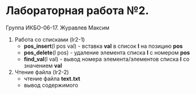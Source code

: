 # Лабораторная работа №2.
Группа ИКБО-06-17. Журавлев Максим  
1. Работа со списками (lr2-1)
	- **pos_insert**(l pos val) - вставка **val** в список **l** на позицию **pos**
	- **pos_delete**(l pos) - удаление элемента списка **l** с номером **pos**
	- **find_val**(l val) - вывод номера элемента/элементов списка **l** со значением **val**
2. Чтение файла (lr2-2)
	- чтение файла **text.txt**
	- вывод содержимого

